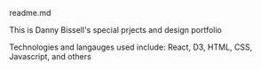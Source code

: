 readme.md

This is Danny Bissell's special prjects and design portfolio

Technologies and langauges used include: React, D3, HTML, CSS, Javascript, and others